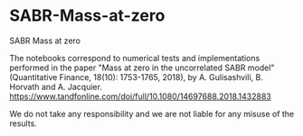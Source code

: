 # SABR-Mass-at-zero
SABR Mass at zero

The notebooks correspond to numerical tests and implementations performed in the paper "Mass at zero in the uncorrelated SABR model" (Quantitative Finance, 18(10): 1753-1765, 2018), by A. Gulisashvili, B. Horvath and A. Jacquier. 
https://www.tandfonline.com/doi/full/10.1080/14697688.2018.1432883

We do not take any responsibility and we are not liable for any misuse of the results.
